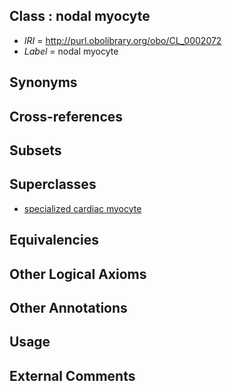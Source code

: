 
## Class : nodal myocyte

 * *IRI* = http://purl.obolibrary.org/obo/CL_0002072
 * *Label* = nodal myocyte

## Synonyms


## Cross-references


## Subsets


## Superclasses

 * [specialized cardiac myocyte](../../CL/86/CL_0002086.md)

## Equivalencies


## Other Logical Axioms


## Other Annotations


## Usage


## External Comments

